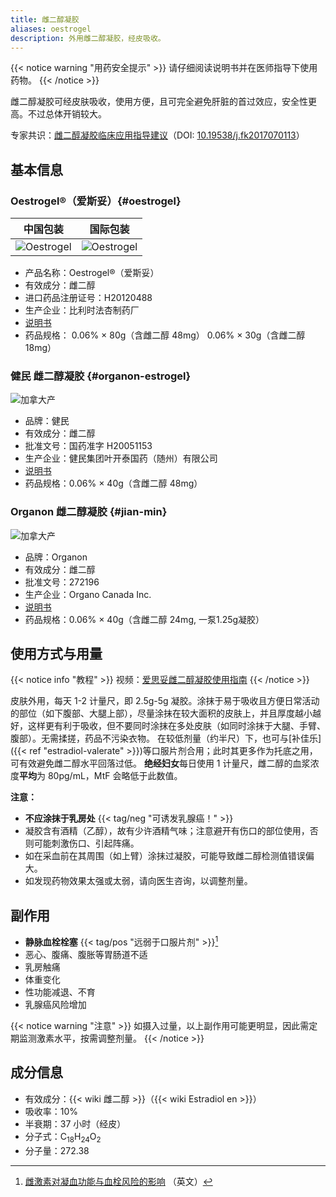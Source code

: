 ```yaml
---
title: 雌二醇凝胶
aliases: oestrogel
description: 外用雌二醇凝胶，经皮吸收。
---
```


{{< notice warning "用药安全提示" >}}
请仔细阅读说明书并在医师指导下使用药物。
{{< /notice >}}

雌二醇凝胶可经皮肤吸收，使用方便，且可完全避免肝脏的首过效应，安全性更高。不过总体开销较大。

专家共识：[雌二醇凝胶临床应用指导建议](http://medi-guide.meditool.cn/ymtpdf/E60E60E5-CF7F-0A27-75B3-BE7B935D762D.pdf)（DOI: [10.19538/j.fk2017070113](https://doi.org/10.19538/j.fk2017070113)）

## 基本信息

### Oestrogel&reg;（爱斯妥）{#oestrogel}

|                     中国包装                     |                      国际包装                       |
| :----------------------------------------------: | :-------------------------------------------------: |
| ![Oestrogel](/images/medicine/gel/oestrogel.jpg) | ![Oestrogel](/images/medicine/gel/oestrogel-fr.jpg) |

- 产品名称：Oestrogel&reg;（爱斯妥）
- 有效成分：雌二醇
- 进口药品注册证号：H20120488
- 生产企业：比利时法杏制药厂
- [说明书](/images/medicine/gel/estradiol-gel.jpg)
- 药品规格：
  0.06% &times; 80g（含雌二醇 48mg）
  0.06% &times; 30g（含雌二醇 18mg）

### 健民 雌二醇凝胶 {#organon-estrogel}

![加拿大产](/images/medicine/gel/ningjiao.jpg)

- 品牌：健民
- 有效成分：雌二醇
- 批准文号：国药准字 H20051153
- 生产企业：健民集团叶开泰国药（随州）有限公司
- [说明书](/images/medicine/gel/jianmin_gel_instructions.jpg)
- 药品规格：0.06% &times; 40g（含雌二醇 48mg）

### Organon 雌二醇凝胶 {#jian-min}

![加拿大产](/images/medicine/gel/ningjiao.jpg)

- 品牌：Organon
- 有效成分：雌二醇
- 批准文号：272196
- 生产企业：Organo Canada Inc.
- [说明书](/images/medicine/gel/jianmin_gel_instructions.jpg)
- 药品规格：0.06% &times; 40g（含雌二醇 24mg, 一泵1.25g凝胶）

## 使用方式与用量

{{< notice info "教程" >}}
视频：[爱思妥雌二醇凝胶使用指南](https://www.bilibili.com/video/BV1eq4y1U71L)
{{< /notice >}}

皮肤外用，每天 1-2 计量尺，即 2.5g-5g 凝胶。涂抹于易于吸收且方便日常活动的部位（如下腹部、大腿上部），尽量涂抹在较大面积的皮肤上，并且厚度越小越好，这样更有利于吸收，但不要同时涂抹在多处皮肤（如同时涂抹于大腿、手臂、腹部）。无需揉搓，药品不污染衣物。
在较低剂量（约半尺）下，也可与[补佳乐]({{< ref "estradiol-valerate" >}})等口服片剂合用；此时其更多作为托底之用，可有效避免雌二醇水平回落过低。
**绝经妇女**每日使用 1 计量尺，雌二醇的血浆浓度**平均**为 80pg/mL，MtF 会略低于此数值。

**注意：**

- **不应涂抹于乳房处** {{< tag/neg "可诱发乳腺癌！" >}}
- 凝胶含有酒精（乙醇），故有少许酒精气味；注意避开有伤口的部位使用，否则可能刺激伤口、引起阵痛。
- 如在采血前在其周围（如上臂）涂抹过凝胶，可能导致雌二醇检测值错误偏大。
- 如发现药物效果太强或太弱，请向医生咨询，以调整剂量。

## 副作用

- **静脉血栓栓塞** {{< tag/pos "远弱于口服片剂" >}}[^1]
- 恶心、腹痛、腹胀等胃肠道不适
- 乳房触痛
- 体重变化
- 性功能减退、不育
- 乳腺癌风险增加

{{< notice warning "注意" >}}
如摄入过量，以上副作用可能更明显，因此需定期监测激素水平，按需调整剂量。
{{< /notice >}}

## 成分信息

- 有效成分：{{< wiki 雌二醇 >}}（{{< wiki Estradiol en >}}）
- 吸收率：10%
- 半衰期：37 小时（经皮）
- 分子式：C<sub>18</sub>H<sub>24</sub>O<sub>2</sub>
- 分子量：272.38

[^1]: [雌激素对凝血功能与血栓风险的影响](https://tfsci.mtf.wiki/articles/estrogens-blood-clots/) （英文）
